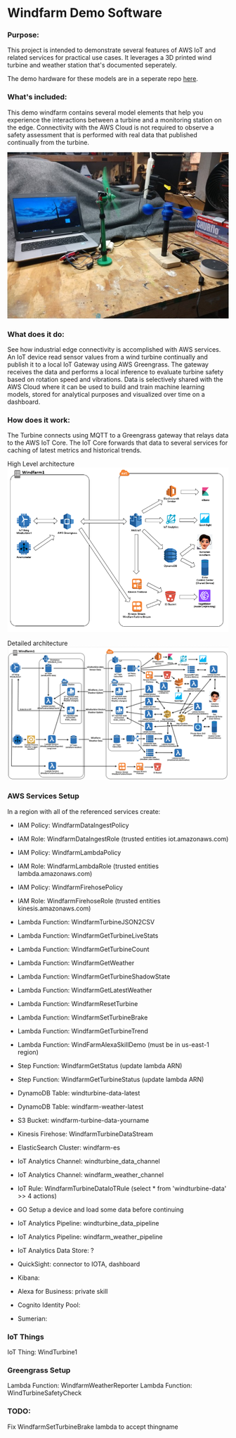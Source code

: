 # Windfarm Demo Software

### Purpose:
This project is intended to demonstrate several features of AWS IoT and related services for practical use cases. It leverages a 3D printed wind turbine and weather station that's documented seperately.

The demo hardware for these models are in a seperate repo [here](https://github.com/KevinOleniczak/Windfarm-hardware).

### What's included:
This demo windfarm contains several model elements that help you experience the interactions between a turbine and a monitoring station on the edge. Connectivity with the AWS Cloud is not required to observe a safety assessment that is performed with real data that published continually from the turbine.

![](windfarm_demo.jpg)

### What does it do:
See how industrial edge connectivity is accomplished with AWS services. An IoT device read sensor values from a wind turbine continually and publish it to a local IoT Gateway using AWS Greengrass. The gateway receives the data and performs a local inference to evaluate turbine safety based on rotation speed and vibrations. Data is selectively shared with the AWS Cloud where it can be used to build and train machine learning models, stored for analytical purposes and visualized over time on a dashboard.

### How does it work:
The Turbine connects using MQTT to a Greengrass gateway that relays data to the AWS IoT Core. The IoT Core forwards that data to several services for caching of latest metrics and historical trends.

High Level architecture
![](high_level_arch.png)

Detailed architecture
![](detailed_arch.png)

### AWS Services Setup
In a region with all of the referenced services create:
* IAM Policy: WindfarmDataIngestPolicy
* IAM Role: WindfarmDataIngestRole (trusted entities iot.amazonaws.com)
* IAM Policy: WindfarmLambdaPolicy
* IAM Role: WindfarmLambdaRole (trusted entities lambda.amazonaws.com)
* IAM Policy: WindfarmFirehosePolicy
* IAM Role: WindfarmFirehoseRole (trusted entities kinesis.amazonaws.com)
* Lambda Function: WindfarmTurbineJSON2CSV
* Lambda Function: WindfarmGetTurbineLiveStats
* Lambda Function: WindfarmGetTurbineCount
* Lambda Function: WindfarmGetWeather
* Lambda Function: WindfarmGetTurbineShadowState
* Lambda Function: WindfarmGetLatestWeather
* Lambda Function: WindfarmResetTurbine
* Lambda Function: WindfarmSetTurbineBrake
* Lambda Function: WindfarmGetTurbineTrend
* Lambda Function: WindFarmAlexaSkillDemo (must be in us-east-1 region)
* Step Function: WindfarmGetStatus (update lambda ARN)
* Step Function: WindfarmGetTurbineStatus (update lambda ARN)
* DynamoDB Table: windturbine-data-latest
* DynamoDB Table: windfarm-weather-latest
* S3 Bucket: windfarm-turbine-data-yourname
* Kinesis Firehose: WindfarmTurbineDataStream
* ElasticSearch Cluster: windfarm-es
* IoT Analytics Channel: windturbine_data_channel
* IoT Analytics Channel: windfarm_weather_channel
* IoT Rule: WindfarmTurbineDataIoTRule (select * from 'windturbine-data' >> 4 actions)
* GO Setup a device and load some data before continuing


* IoT Analytics Pipeline: windturbine_data_pipeline
* IoT Analytics Pipeline: windfarm_weather_pipeline
* IoT Analytics Data Store: ?
* QuickSight: connector to IOTA, dashboard
* Kibana:
* Alexa for Business: private skill
* Cognito Identity Pool:
* Sumerian:

### IoT Things
IoT Thing: WindTurbine1

### Greengrass Setup
Lambda Function: WindfarmWeatherReporter
Lambda Function: WindTurbineSafetyCheck

### TODO:
Fix WindfarmSetTurbineBrake lambda to accept thingname
